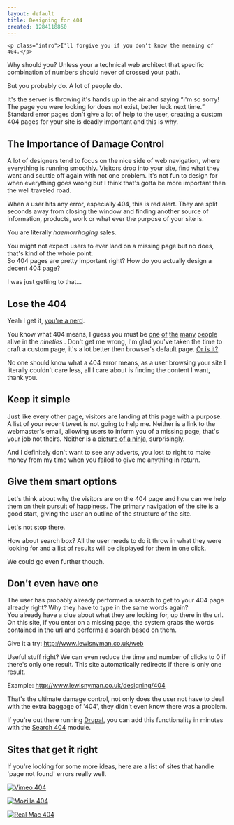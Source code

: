 ```yaml
---
layout: default
title: Designing for 404
created: 1284118860
---
```

    <p class="intro">I'll forgive you if you don't know the meaning of 404.</p>
<p>Why should you? Unless your a technical web architect that specific combination of numbers should never of crossed your path.</p>
<p>But you probably do. A lot of people do.</p>
<p>It's the server is throwing it's hands up in the air and saying <q>I'm so sorry! The page you were looking for does not exist, better luck next time.</q> Standard error pages don't give a lot of help to the user, creating a custom 404 pages for your site is deadly important and this is why.</p>
<h2>The Importance of Damage Control</h2>
<p>A lot of designers tend to focus on the nice side of web navigation, where everything is running smoothly. Visitors drop into your site, find what they want and scuttle off again with not one problem. It's not fun to design for when everything goes wrong but I think that's gotta be more important then the well traveled road.</p>
<p>When a user hits any error, especially 404, this is red alert. They are split seconds away from closing the window and finding another source of information, products, work or what ever the purpose of your site is.</p>
<p>You are literally <em>haemorrhaging</em> sales.</p>
<p>You might not expect users to ever land on a missing page but no does, that's kind of the whole point.<br>
So 404 pages are pretty important right? How do you actually design a decent 404 page? </p>
<p>I was just getting to that...</p>
<h2>Lose the 404</h2>
<p>Yeah I get it, <a title="501st 'page not found' page" href="http://www.501st.com/404">you're a nerd</a>.</p>
<p>You know what 404 means, I guess you must be <a title="CMD 'Page not found' page" href="http://www.colourmd.com/404/">one</a> <a title="CSS Tricks 'Page not found' page" href="http://css-tricks.com/thispagedoesntexist">of</a> <a title="Home Star Runner 'Page not found' page" href="http://www.homestarrunner.com/404">the</a> <a title="Factor D Studio 'Page not found' page" href="http://blog.factordstudio.com/404">many</a> <a title="Brandstack 'Page not found' page" href="http://brandstack.com/404">people</a> alive in the <em>nineties</em> . Don't get me wrong, I'm glad you've taken the time to craft a custom page, it's a lot better then browser's default page. <a href="http://www.lewisnyman.co.uk/sites/lewisnyman.co.uk/files/porto/ie7-custom-404-page.png">Or is it?</a></p>
<p>No one should know what a 404 error means, as a user browsing your site I literally couldn't care less, all I care about is finding the content I want, thank you.</p>
<h2>Keep it simple</h2>
<p>Just like every other page, visitors are landing at this page with a purpose. A list of your recent tweet is not going to help me. Neither is a link to the webmaster's email, allowing users to inform you of a missing page, that's your job not theirs. Neither is a <a href="http://www.twingly.com/errors/404.html?aspxerrorpath=/404">picture of a ninja,</a> surprisingly. </p>
<p>And I definitely don't want to see any adverts, you lost to right to make money from my time when you failed to give me anything in return.</p>
<h2>Give them smart options</h2>
<p>Let's think about why the visitors are on the 404 page and how can we help them on their <a href="/articles/design-pursuit-happiness">pursuit of happiness</a>. The primary navigation of the site is a good start, giving the user an outline of the structure of the site.</p>
<p>Let's not stop there.</p>
<p>How about search box? All the user needs to do it throw in what they were looking for and a list of results will be displayed for them in one click.</p>
<p>We could go even further though.</p>
<h2>Don't even have one</h2>
<p>The user has probably already performed a search to get to your 404 page already right? Why they have to type in the same words again?<br>
You already have a clue about what they are looking for, up there in the url. On this site, if you enter on a missing page, the system grabs the words contained in the url and performs a search based on them.</p>
<p>Give it a try: <a href="http://www.lewisnyman.co.uk/web" title="http://www.lewisnyman.co.uk/web">http://www.lewisnyman.co.uk/web</a></p>
<p>Useful stuff right? We can even reduce the time and number of clicks to 0 if there's only one result. This site automatically redirects if there is only one result.</p>
<p>Example: <a href="http://www.lewisnyman.co.uk/designing/404" title="http://www.lewisnyman.co.uk/designing/404">http://www.lewisnyman.co.uk/designing/404</a></p>
<p>That's the ultimate damage control, not only does the user not have to deal with the extra baggage of '404', they didn't even know there was a problem.</p>
<p>If you're out there running <a href="http://www.drupal.org">Drupal,</a> you can add this functionality in minutes with the <a href="http://drupal.org/project/search404">Search 404</a> module.</p>
<h2>Sites that get it right</h2>
<p>If you're looking for some more ideas, here are a list of sites that handle 'page not found' errors really well.</p>
<p><a href="http://vimeo.com/404.html"><img src="http://www.lewisnyman.co.uk/sites/lewisnyman.co.uk/files/imagecache/article_img/porto/vimeo_404.jpg" alt="Vimeo 404"></a></p>
<p><a href="http://www.mozilla.com/en-US/404"><img src="http://www.lewisnyman.co.uk/sites/lewisnyman.co.uk/files/imagecache/article_img/porto/mozilla_404.jpg" alt="Mozilla 404"></a></p>
<p><a href="http://www.realmacsoftware.com/rapidweaver/overview/404"><img src="http://www.lewisnyman.co.uk/sites/lewisnyman.co.uk/files/imagecache/article_img/porto/realmac_404.jpg" alt="Real Mac 404"></a></p>
